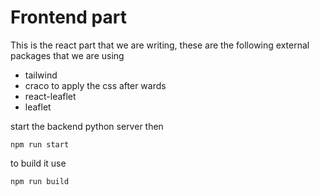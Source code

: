# Frontend part

This is the react part that we are writing, these are the following external packages that we are using

- tailwind
- craco to apply the css after wards
- react-leaflet
- leaflet

start the backend python server then 

```
npm run start
```

to build it use
```
npm run build
```



